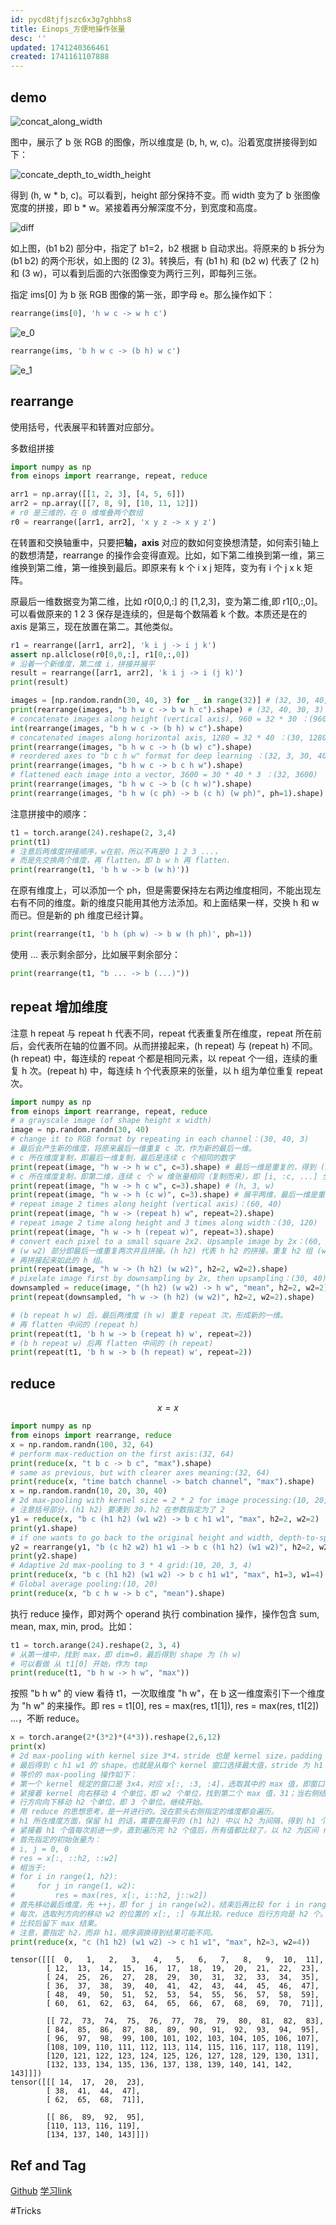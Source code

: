```yaml
---
id: pycd8tjfjszc6x3g7ghbhs8
title: Einops_方便地操作张量
desc: ''
updated: 1741240366461
created: 1741161107888
---
```


## demo

![concat_along_width](assets/images/python.torch.einops_方便地操作张量/concat_along_width.png)

图中，展示了 b 张 RGB 的图像，所以维度是 (b, h, w, c)。沿着宽度拼接得到如下：

![concate_depth_to_width_height](assets/images/python.torch.einops_方便地操作张量/concate_depth_to_width_height.png)

得到 (h, w * b, c)。可以看到，height 部分保持不变。而 width 变为了 b 张图像宽度的拼接，即 b * w。紧接着再分解深度不分，到宽度和高度。

![diff](assets/images/python.torch.einops_方便地操作张量/diff.png)

如上图，(b1 b2) 部分中，指定了 b1=2，b2 根据 b 自动求出。将原来的 b 拆分为 (b1 b2) 的两个形状，如上图的 (2 3)。转换后，有 (b1 h) 和 (b2 w) 代表了 (2 h) 和 (3 w)，可以看到后面的六张图像变为两行三列，即每列三张。

指定 ims[0] 为 b 张 RGB 图像的第一张，即字母 e。那么操作如下：

```py
rearrange(ims[0], 'h w c -> w h c')
```

![e_0](assets/images/python.torch.einops_方便地操作张量/e_0.png)

```py
rearrange(ims, 'b h w c -> (b h) w c')
```

![e_1](assets/images/python.torch.einops_方便地操作张量/e_1.png)

## rearrange

使用括号，代表展平和转置对应部分。

多数组拼接

```py
import numpy as np
from einops import rearrange, repeat, reduce

arr1 = np.array([[1, 2, 3], [4, 5, 6]])
arr2 = np.array([[7, 8, 9], [10, 11, 12]])
# r0 是三维的，在 0 维堆叠两个数组
r0 = rearrange([arr1, arr2], 'x y z -> x y z')
```

在转置和交换轴重中，只要把**轴，axis** 对应的数如何变换想清楚，如何索引轴上的数想清楚，rearrange 的操作会变得直观。比如，如下第二维换到第一维，第三维换到第二维，第一维换到最后。即原来有 k 个 i x j 矩阵，变为有 i 个 j x k 矩阵。

原最后一维数据变为第二维，比如 r0[0,0,:] 的 [1,2,3]，变为第二维,即 r1[0,:,0]。可以看做原来的 1 2 3 保存是连续的，但是每个数隔着 k 个数。本质还是在的 axis 是第三，现在放置在第二。其他类似。

```py
r1 = rearrange([arr1, arr2], 'k i j -> i j k')
assert np.allclose(r0[0,0,:], r1[0,:,0])
# 沿着一个新维度，第二维 i，拼接并展平
result = rearrange([arr1, arr2], 'k i j -> i (j k)')
print(result)
```

```py
images = [np.random.randn(30, 40, 3) for _ in range(32)] # (32, 30, 40, 3)
print(rearrange(images, "b h w c -> b w h c").shape) # (32, 40, 30, 3)
# concatenate images along height (vertical axis), 960 = 32 * 30 ：(960, 40, 3)
int(rearrange(images, "b h w c -> (b h) w c").shape)
# concatenated images along horizontal axis, 1280 = 32 * 40 ：(30, 1280, 3)
print(rearrange(images, "b h w c -> h (b w) c").shape)
# reordered axes to "b c h w" format for deep learning ：(32, 3, 30, 40)
print(rearrange(images, "b h w c -> b c h w").shape)
# flattened each image into a vector, 3600 = 30 * 40 * 3 ：(32, 3600)
print(rearrange(images, "b h w c -> b (c h w)").shape)
print(rearrange(images, "b h w (c ph) -> b (c h) (w ph)", ph=1).shape)
```

注意拼接中的顺序：
```py
t1 = torch.arange(24).reshape(2, 3,4)
print(t1)
# 注意后两维度拼接顺序，w在前，所以不再是0 1 2 3 ...，
# 而是先交换两个维度，再 flatten。即 b w h 再 flatten.
print(rearrange(t1, 'b h w -> b (w h)'))
```

在原有维度上，可以添加一个 ph，但是需要保持左右两边维度相同，不能出现左右有不同的维度。新的维度只能用其他方法添加。和上面结果一样，交换 h 和 w 而已。但是新的 ph 维度已经计算。
```py
print(rearrange(t1, 'b h (ph w) -> b w (h ph)', ph=1))
```

使用 ... 表示剩余部分，比如展平剩余部分：

```py
print(rearrange(t1, "b ... -> b (...)"))
```

## repeat 增加维度

注意 h repeat 与 repeat h 代表不同，repeat 代表重复所在维度，repeat 所在前后，会代表所在轴的位置不同。从而拼接起来，(h repeat) 与 (repeat h) 不同。(h repeat) 中，每连续的 repeat 个都是相同元素，以 repeat 个一组，连续的重复 h 次。(repeat h) 中，每连续 h 个代表原来的张量，以 h 组为单位重复 repeat 次。

```py
import numpy as np
from einops import rearrange, repeat, reduce
# a grayscale image (of shape height x width)
image = np.random.randn(30, 40)
# change it to RGB format by repeating in each channel：(30, 40, 3)
# 最后会产生新的维度，将原来最后一维重复 c 次，作为新的最后一维。
# c 所在维度复制，即最后一维复制，最后是连续 c 个相同的数字
print(repeat(image, "h w -> h w c", c=3).shape) # 最后一维是重复的，得到 (h, w, 3)
# c 所在维度复制，即第二维，连续 c 个 w 维张量相同（复制而来），即 [i, :c, ...] 全是相同的。
print(repeat(image, "h w -> h c w", c=3).shape) # (h, 3, w)
print(repeat(image, "h w -> h (c w)", c=3).shape) # 展平两维，最后一维是重复的 c 次 w
# repeat image 2 times along height (vertical axis)：(60, 40)
print(repeat(image, "h w -> (repeat h) w", repeat=2).shape)
# repeat image 2 time along height and 3 times along width：(30, 120)
print(repeat(image, "h w -> h (repeat w)", repeat=3).shape)
# convert each pixel to a small square 2x2. Upsample image by 2x：(60, 80)
# (w w2) 部分即最后一维重复两次并且拼接。(h h2) 代表 h h2 的拼接。重复 h2 组 (w w2) 后，
# 再拼接起来如此的 h 组。
print(repeat(image, "h w -> (h h2) (w w2)", h2=2, w2=2).shape)
# pixelate image first by downsampling by 2x, then upsampling：(30, 40)
downsampled = reduce(image, "(h h2) (w w2) -> h w", "mean", h2=2, w2=2)
print(repeat(downsampled, "h w -> (h h2) (w w2)", h2=2, w2=2).shape)

# (b repeat h w) 后，最后两维度 (h w) 重复 repeat 次，形成新的一维。
# 再 flatten 中间的 (repeat h)
print(repeat(t1, 'b h w -> b (repeat h) w', repeat=2))
# (b h repeat w) 后再 flatten 中间的 (h repeat)
print(repeat(t1, 'b h w -> b (h repeat) w', repeat=2))
```

## reduce

$$
x = x 
$$

```py
import numpy as np
from einops import rearrange, reduce
x = np.random.randn(100, 32, 64)
# perform max-reduction on the first axis:(32, 64)
print(reduce(x, "t b c -> b c", "max").shape)
# same as previous, but with clearer axes meaning:(32, 64)
print(reduce(x, "time batch channel -> batch channel", "max").shape)
x = np.random.randn(10, 20, 30, 40)
# 2d max-pooling with kernel size = 2 * 2 for image processing:(10, 20, 15, 20)
# 注意括号部分，(h1 h2) 要凑到 30，h2 在参数指定为了 2
y1 = reduce(x, "b c (h1 h2) (w1 w2) -> b c h1 w1", "max", h2=2, w2=2)
print(y1.shape)
# if one wants to go back to the original height and width, depth-to-space trick can be applied:(10, 5, 30, 40)
y2 = rearrange(y1, "b (c h2 w2) h1 w1 -> b c (h1 h2) (w1 w2)", h2=2, w2=2)
print(y2.shape)
# Adaptive 2d max-pooling to 3 * 4 grid:(10, 20, 3, 4)
print(reduce(x, "b c (h1 h2) (w1 w2) -> b c h1 w1", "max", h1=3, w1=4).shape)
# Global average pooling:(10, 20)
print(reduce(x, "b c h w -> b c", "mean").shape)
```

执行 reduce 操作，即对两个 operand 执行 combination 操作，操作包含 sum, mean, max, min, prod。比如：

```py
t1 = torch.arange(24).reshape(2, 3, 4)
# 从第一维中，找到 max，即 dim=0，最后得到 shape 为 (h w)
# 可以看做 从 t1[0] 开始，作为 tmp
print(reduce(t1, "b h w -> h w", "max"))
```

按照 "b h w" 的 view 看待 t1，一次取维度 "h w"，在 b 这一维度索引下一个维度为 "h w" 的来操作。即 res = t1[0], res = max(res, t1[1]), res = max(res, t1[2]) ...，不断 reduce。

```py
x = torch.arange(2*(3*2)*(4*3)).reshape(2,6,12)
print(x)
# 2d max-pooling with kernel size 3*4，stride 也是 kernel size，padding 为 0
# 最后得到 c h1 w1 的 shape。也就是从每个 kernel 窗口选择最大值，stride 为 h1 w1
# 等价的 max-pooling 操作如下：
# 第一个 kernel 规定的窗口是 3x4，对应 x[:, :3, :4]，选取其中的 max 值，即窗口右下角。
# 紧接着 kernel 向右移动 4 个单位，即 w2 个单位，找到第二个 max 值，31；当右侧结束时，
# 行方向向下移动 h2 个单位，即 3 个单位。继续开始。
# 用 reduce 的思想思考，是一并进行的。没在箭头右侧指定的维度都会遍历。
# h1 所在维度方面，保留 h1 的话，需要在展平的 (h1 h2) 中以 h2 为间隔，得到 h1 个值。
# 紧接着 h1 个值每次前进一步，直到遍历完 h2 个值后，所有值都比较了，以 h2 为区间 reduce 出了结果。
# 首先指定的初始张量为：
# i, j = 0, 0
# res = x[:, ::h2, ::w2]
# 相当于:
# for i in range(1, h2):
#     for j in range(1, w2):
#         res = max(res, x[:, i::h2, j::w2])
# 首先移动最后维度，先 ++j，即 for j in range(w2)。结束后再比较 for i in range(h2)，如此循环。
# 每次，选取列方向的移动 w2 的位置的 x[:, :] 与其比较。reduce 后行方向是 h2 个。
# 比较后留下 max 结果。
# 注意，要指定 h2，而非 h1，顺序调换得到结果可能不同。
print(reduce(x, "c (h1 h2) (w1 w2) -> c h1 w1", "max", h2=3, w2=4))
```

    tensor([[[  0,   1,   2,   3,   4,   5,   6,   7,   8,   9,  10,  11],
            [ 12,  13,  14,  15,  16,  17,  18,  19,  20,  21,  22,  23],
            [ 24,  25,  26,  27,  28,  29,  30,  31,  32,  33,  34,  35],
            [ 36,  37,  38,  39,  40,  41,  42,  43,  44,  45,  46,  47],
            [ 48,  49,  50,  51,  52,  53,  54,  55,  56,  57,  58,  59],
            [ 60,  61,  62,  63,  64,  65,  66,  67,  68,  69,  70,  71]],

            [[ 72,  73,  74,  75,  76,  77,  78,  79,  80,  81,  82,  83],
            [ 84,  85,  86,  87,  88,  89,  90,  91,  92,  93,  94,  95],
            [ 96,  97,  98,  99, 100, 101, 102, 103, 104, 105, 106, 107],
            [108, 109, 110, 111, 112, 113, 114, 115, 116, 117, 118, 119],
            [120, 121, 122, 123, 124, 125, 126, 127, 128, 129, 130, 131],
            [132, 133, 134, 135, 136, 137, 138, 139, 140, 141, 142, 143]]])
    tensor([[[ 14,  17,  20,  23],
            [ 38,  41,  44,  47],
            [ 62,  65,  68,  71]],

            [[ 86,  89,  92,  95],
            [110, 113, 116, 119],
            [134, 137, 140, 143]]])


## Ref and Tag

[Github](https://github.com/arogozhnikov/einops)
[学习link](https://zhuanlan.zhihu.com/p/342675997)

#Tricks